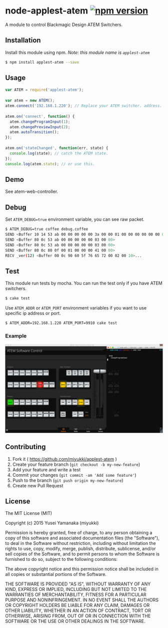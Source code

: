 node-applest-atem [![npm version](https://badge.fury.io/js/applest-atem.svg)](http://badge.fury.io/js/applest-atem)
========
A module to control Blackmagic Design ATEM Switchers.

Installation
--------
Install this module using npm.
*Note: this module name is `applest-atem`*
```sh
$ npm install applest-atem --save
```

Usage
--------
```javascript
var ATEM = require('applest-atem');

var atem = new ATEM();
atem.connect('192.168.1.220'); // Replace your ATEM switcher. address.

atem.on('connect', function() {
  atem.changeProgramInput(1);
  atem.changePreviewInput(2);
  atem.autoTransition();
});

atem.on('stateChanged', function(err, state) {
  console.log(state); // catch the ATEM state.
});
console.log(atem.state); // or use this.
```

Demo
--------
See atem-web-controller.

Debug
--------
Set `ATEM_DEBUG=true` environment variable, you can see raw packet.
```sh
$ ATEM_DEBUG=true coffee debug.coffee
SEND <Buffer 10 14 53 ab 00 00 00 00 00 3a 00 00 01 00 00 00 00 00 00 00>
SEND <Buffer 80 0c 53 ab 00 00 00 00 00 03 00 00>
SEND <Buffer 80 0c 53 ab 00 00 00 00 00 03 00 00>
SEND <Buffer 80 0c 80 0f 00 01 00 00 00 41 00 00>
RECV _ver(12) <Buffer 00 0c 90 60 5f 76 65 72 00 02 00 10>...
```

Test
--------
This module run tests by mocha.
You can run the test only if you have ATEM switchers.
```sh
$ cake test
```

Use `ATEM_ADDR` or `ATEM_PORT` environment variables if you want to use specific ip address or port.
```sh
$ ATEM_ADDR=192.168.1.220 ATEM_PORT=9910 cake test
```

### Example
![](docs/atem-test.gif)

Contributing
--------
1. Fork it ( https://github.com/miyukki/applest-atem )
2. Create your feature branch (`git checkout -b my-new-feature`)
3. Add your feature and write a test
4. Commit your changes (`git commit -am 'Add some feature'`)
5. Push to the branch (`git push origin my-new-feature`)
6. Create new Pull Request

License
--------
The MIT License (MIT)

Copyright (c) 2015 Yusei Yamanaka (miyukki)

Permission is hereby granted, free of charge, to any person obtaining a copy
of this software and associated documentation files (the "Software"), to deal
in the Software without restriction, including without limitation the rights
to use, copy, modify, merge, publish, distribute, sublicense, and/or sell
copies of the Software, and to permit persons to whom the Software is
furnished to do so, subject to the following conditions:

The above copyright notice and this permission notice shall be included in
all copies or substantial portions of the Software.

THE SOFTWARE IS PROVIDED "AS IS", WITHOUT WARRANTY OF ANY KIND, EXPRESS OR
IMPLIED, INCLUDING BUT NOT LIMITED TO THE WARRANTIES OF MERCHANTABILITY,
FITNESS FOR A PARTICULAR PURPOSE AND NONINFRINGEMENT. IN NO EVENT SHALL THE
AUTHORS OR COPYRIGHT HOLDERS BE LIABLE FOR ANY CLAIM, DAMAGES OR OTHER
LIABILITY, WHETHER IN AN ACTION OF CONTRACT, TORT OR OTHERWISE, ARISING FROM,
OUT OF OR IN CONNECTION WITH THE SOFTWARE OR THE USE OR OTHER DEALINGS IN
THE SOFTWARE.
